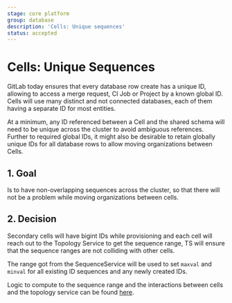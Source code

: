 ```yaml
---
stage: core platform
group: database
description: 'Cells: Unique sequences'
status: accepted
---
```


<!-- vale gitlab.FutureTense = NO -->

# Cells: Unique Sequences

GitLab today ensures that every database row create has a unique ID, allowing to access a merge request, CI Job or Project by a known global ID.
Cells will use many distinct and not connected databases, each of them having a separate ID for most entities.

At a minimum, any ID referenced between a Cell and the shared schema will need to be unique across the cluster to avoid ambiguous references.
Further to required global IDs, it might also be desirable to retain globally unique IDs for all database rows to allow moving organizations between Cells.

## 1. Goal

Is to have non-overlapping sequences across the cluster, so that there will not be a problem while moving organizations between cells.

## 2. Decision

Secondary cells will have bigint IDs while provisioning and each cell will reach out to the Topology Service to get
the sequence range, TS will ensure that the sequence ranges are not colliding with other cells.

The range got from the SequenceService will be used to set `maxval` and `minval` for all existing ID sequences and any
newly created IDs.

Logic to compute to the sequence range and the interactions between cells and the topology service can be found [here](topology_service.md#workflow).
